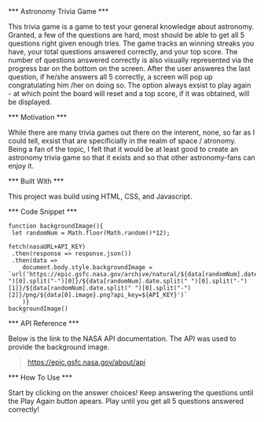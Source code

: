 *** Astronomy Trivia Game ***

This trivia game is a game to test your general knowledge about astronomy. Granted, a few of the questions are hard, most should be able to get all 5 questions right given enough tries. The game tracks an winning streaks you have, your total questions answered correctly, and your top score. The number of questions answered correctly is also visually represented via the progress bar on the bottom on the screen. After the user answeres the last question, if he/she answers all 5 correctly, a screen will pop up congratulating him /her on doing so. The option always exsist to play again - at which point the board will reset and a top score, if it was obtained, will be displayed. 

*** Motivation ***

While there are many trivia games out there on the interent, none, so far as I could tell, exsist that are specificially in the realm of space / atronomy. Being a fan of the topic, I felt that it would be at least good to create an astronomy trivia game so that it exists and so that other astronomy-fans can enjoy it.

*** Built With ***

This project was build using HTML, CSS, and Javascript. 

*** Code Snippet ***

```
function backgroundImage(){
 let randomNum = Math.floor(Math.random()*12);
 
fetch(nasaURL+API_KEY)
 .then(response => response.json())
 .then(data => 
    document.body.style.backgroundImage = `url('https://epic.gsfc.nasa.gov/archive/natural/${data[randomNum].date.split(" ")[0].split("-")[0]}/${data[randomNum].date.split(" ")[0].split("-")[1]}/${data[randomNum].date.split(" ")[0].split("-")[2]}/png/${data[0].image}.png?api_key=${API_KEY}')`
    )}
backgroundImage()
```

*** API Reference ***

Below is the link to the NASA API documentation. The API was used to provide the background image. 

> https://epic.gsfc.nasa.gov/about/api

*** How To Use ***

Start by clicking on the answer choices! Keep answering the questions until the Play Again button apears. Play until you get all 5 questions answered correctly!